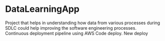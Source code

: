 # DataLearningApp

Project that helps in understanding how data from various processes during SDLC could help improving the software engineering processes.
Continuous deployment pipeline using AWS Code deploy.
New deploy